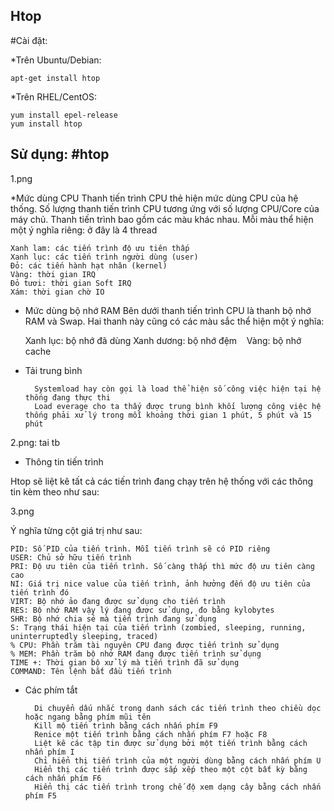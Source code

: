 ## Htop
#Cài đặt:

*Trên Ubuntu/Debian:

    apt-get install htop

*Trên RHEL/CentOS:

    yum install epel-release
    yum install htop

## Sử dụng: #htop
1.png

*Mức dùng CPU
Thanh tiến trình CPU thẻ hiện mức dùng CPU của hệ thống. Số lượng thanh tiến trình CPU tương ứng với số lượng CPU/Core của máy chủ. Thanh tiến trình bao gồm các màu khác nhau. Mỗi màu thể hiện một ý nghĩa riêng: ở đây là 4 thread

    Xanh lam: các tiến trình độ ưu tiên thấp
    Xanh lục: các tiến trình người dùng (user)
    Đỏ: các tiến hành hạt nhân (kernel)
    Vàng: thời gian IRQ
    Đỏ tươi: thời gian Soft IRQ
    Xám: thời gian chờ IO

* Mức dùng bộ nhớ RAM
Bên dưới thanh tiến trình CPU là thanh bộ nhớ RAM và Swap. Hai thanh này cũng có các màu sắc thể hiện một ý nghĩa:

    Xanh lục: bộ nhớ đã dùng
    Xanh dương: bộ nhớ đệm
    Vàng: bộ nhớ cache
    
* Tải trung bình

        Systemload hay còn gọi là load thể hiện số công việc hiện tại hệ thống đang thực thi
        Load everage cho ta thấy được trung bình khối lượng công việc hệ thống phải xử lý trong mỗi khoảng thời gian 1 phút, 5 phút và 15 phút
        
2.png: tai tb

* Thông tin tiến trình

Htop sẽ liệt kê tất cả các tiến trình đang chạy trên hệ thống với các thông tin kèm theo như sau:

3.png

Ý nghĩa từng cột giá trị như sau:

    PID: Số PID của tiến trình. Mỗi tiến trình sẽ có PID riêng
    USER: Chủ sở hữu tiến trình
    PRI: Độ ưu tiên của tiến trình. Số càng thấp thì mức độ ưu tiên càng cao
    NI: Giá trị nice value của tiến trình, ảnh hưởng đến độ ưu tiên của tiến trình đó
    VIRT: Bộ nhớ ảo đang được sử dụng cho tiến trình
    RES: Bộ nhớ RAM vậy lý đang được sử dụng, đo bằng kylobytes
    SHR: Bộ nhớ chia sẻ mà tiến trình đang sử dụng
    S: Trạng thái hiện tại của tiến trình (zombied, sleeping, running, uninterruptedly sleeping, traced)
    % CPU: Phần trăm tài nguyên CPU đang được tiến trình sử dụng
    % MEM: Phần trăm bộ nhớ RAM đang được tiến trình sử dụng
    TIME +: Thời gian bộ xử lý mà tiến trình đã sử dụng
    COMMAND: Tên lệnh bắt đầu tiến trình

* Các phím tắt

        Di chuyển dấu nhắc trong danh sách các tiến trình theo chiều dọc hoặc ngang bằng phím mũi tên
        Kill mộ tiến trình bằng cách nhấn phím F9
        Renice một tiến trình bằng cách nhấn phím F7 hoặc F8
        Liệt kê các tập tin được sử dụng bởi một tiến trình bằng cách nhấn phím I
        Chỉ hiển thị tiến trình của một người dùng bằng cách nhấn phím U
        Hiển thị các tiến trình được sắp xếp theo một cột bất kỳ bằng cách nhấn phím F6
        Hiển thị các tiến trình trong chế độ xem dạng cây bằng cách nhấn phím F5
